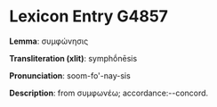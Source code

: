 # Lexicon Entry G4857

**Lemma**: συμφώνησις

**Transliteration (xlit)**: symphṓnēsis

**Pronunciation**: soom-fo'-nay-sis

**Description**:
from συμφωνέω; accordance:--concord.
